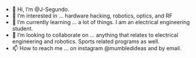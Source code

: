 - 👋 Hi, I’m @J-Segundo.
- 👀 I’m interested in ... hardware hacking, robotics, optics, and RF
- 🌱 I’m currently learning ... a lot of things. I am an electrical engineering student. 
- 💞️ I’m looking to collaborate on ... anything that relates to electrical engineering and robotics. Sports related programs as well. 
- 📫 How to reach me ... on instagram @mumbledideas and by email. 

<!---
J-Segundo/J-Segundo is a ✨ special ✨ repository because its `README.md` (this file) appears on your GitHub profile.
You can click the Preview link to take a look at your changes.
--->
